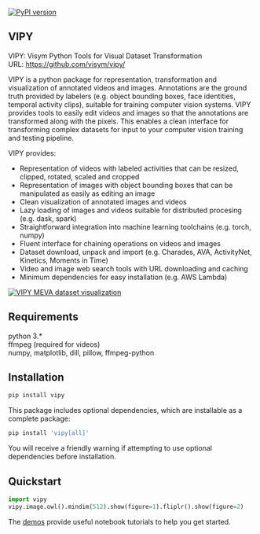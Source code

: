 [![PyPI version](https://badge.fury.io/py/vipy.svg)](https://badge.fury.io/py/vipy)

VIPY
-------------------
VIPY: Visym Python Tools for Visual Dataset Transformation    
URL: https://github.com/visym/vipy/  

VIPY is a python package for representation, transformation and visualization of annotated videos and images.  Annotations are the ground truth provided by labelers (e.g. object bounding boxes, face identities, temporal activity clips), suitable for training computer vision systems.  VIPY provides tools to easily edit videos and images so that the annotations are transformed along with the pixels.  This enables a clean interface for transforming complex datasets for input to your computer vision training and testing pipeline.

VIPY provides:  

* Representation of videos with labeled activities that can be resized, clipped, rotated, scaled and cropped
* Representation of images with object bounding boxes that can be manipulated as easily as editing an image
* Clean visualization of annotated images and videos 
* Lazy loading of images and videos suitable for distributed procesing (e.g. dask, spark)
* Straightforward integration into machine learning toolchains (e.g. torch, numpy)
* Fluent interface for chaining operations on videos and images
* Dataset download, unpack and import (e.g. Charades, AVA, ActivityNet, Kinetics, Moments in Time)
* Video and image web search tools with URL downloading and caching
* Minimum dependencies for easy installation (e.g. AWS Lambda)

[![VIPY MEVA dataset visualization](http://i3.ytimg.com/vi/_jixHQr5dK4/maxresdefault.jpg)](https://youtu.be/_jixHQr5dK4)


Requirements
-------------------
python 3.*  
ffmpeg (required for videos)  
numpy, matplotlib, dill, pillow, ffmpeg-python   

Installation
-------------------

```python
pip install vipy
```

This package includes optional dependencies, which are installable as a complete package:    
```python
pip install 'vipy[all]'
```

You will receive a friendly warning if attempting to use optional dependencies before installation.


Quickstart
-------------------
```python
import vipy
vipy.image.owl().mindim(512).show(figure=1).fliplr().show(figure=2)
```

The [demos](https://github.com/visym/vipy/tree/master/demo) provide useful notebook tutorials to help you get started.
